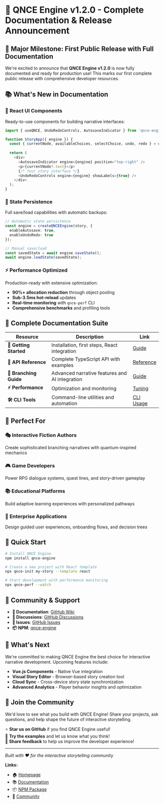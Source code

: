 # 🎉 QNCE Engine v1.2.0 - Complete Documentation & Release Announcement

## 🚀 Major Milestone: First Public Release with Full Documentation

We're excited to announce that **QNCE Engine v1.2.0** is now fully documented and ready for production use! This marks our first complete public release with comprehensive developer resources.

## 📚 What's New in Documentation

### 🎨 **React UI Components**
Ready-to-use components for building narrative interfaces:
```typescript
import { useQNCE, UndoRedoControls, AutosaveIndicator } from 'qnce-engine';

function StoryApp({ engine }) {
  const { currentNode, availableChoices, selectChoice, undo, redo } = useQNCE(engine);
  
  return (
    <div>
      <AutosaveIndicator engine={engine} position="top-right" />
      <p>{currentNode?.text}</p>
      {/* Your story interface */}
      <UndoRedoControls engine={engine} showLabels={true} />
    </div>
  );
}
```

### 💾 **State Persistence**
Full save/load capabilities with automatic backups:
```typescript
// Automatic state persistence
const engine = createQNCEEngine(story, {
  enableAutosave: true,
  enableUndoRedo: true
});

// Manual save/load
const savedState = await engine.saveState();
await engine.loadState(savedState);
```

### ⚡ **Performance Optimized**
Production-ready with extensive optimization:
- **90%+ allocation reduction** through object pooling
- **Sub-3.5ms hot-reload** updates  
- **Real-time monitoring** with `qnce-perf` CLI
- **Comprehensive benchmarks** and profiling tools

## 📖 Complete Documentation Suite

| Resource | Description | Link |
|----------|-------------|------|
| **🚀 Getting Started** | Installation, first steps, React integration | [Guide](https://github.com/ByteSower/qnce-engine/wiki/Getting-Started) |
| **📖 API Reference** | Complete TypeScript API with examples | [Reference](https://github.com/ByteSower/qnce-engine/wiki/API-Reference) |
| **🌿 Branching Guide** | Advanced narrative features and AI integration | [Guide](https://github.com/ByteSower/qnce-engine/wiki/Branching-Guide) |
| **⚡ Performance** | Optimization and monitoring | [Tuning](https://github.com/ByteSower/qnce-engine/wiki/Performance-Tuning) |
| **🛠️ CLI Tools** | Command-line utilities and automation | [CLI Usage](https://github.com/ByteSower/qnce-engine/wiki/CLI-Usage) |

## 🎯 Perfect For

### 🎭 **Interactive Fiction Authors**
Create sophisticated branching narratives with quantum-inspired mechanics

### 🎮 **Game Developers** 
Power RPG dialogue systems, quest lines, and story-driven gameplay

### 📚 **Educational Platforms**
Build adaptive learning experiences with personalized pathways

### 🏢 **Enterprise Applications**
Design guided user experiences, onboarding flows, and decision trees

## 🚀 Quick Start

```bash
# Install QNCE Engine
npm install qnce-engine

# Create a new project with React template
npx qnce-init my-story --template react

# Start development with performance monitoring
npx qnce-perf --watch
```

## 🌟 Community & Support

- **📖 Documentation**: [GitHub Wiki](https://github.com/ByteSower/qnce-engine/wiki)
- **💬 Discussions**: [GitHub Discussions](https://github.com/ByteSower/qnce-engine/discussions)
- **🐛 Issues**: [GitHub Issues](https://github.com/ByteSower/qnce-engine/issues)
- **📦 NPM**: [qnce-engine](https://www.npmjs.com/package/qnce-engine)

## 🎊 What's Next

We're committed to making QNCE Engine the best choice for interactive narrative development. Upcoming features include:

- **Vue.js Components** - Native Vue integration
- **Visual Story Editor** - Browser-based story creation tool  
- **Cloud Sync** - Cross-device story state synchronization
- **Advanced Analytics** - Player behavior insights and optimization

## 🤝 Join the Community

We'd love to see what you build with QNCE Engine! Share your projects, ask questions, and help shape the future of interactive storytelling.

⭐ **Star us on GitHub** if you find QNCE Engine useful!  
🚀 **Try the examples** and let us know what you think!  
📝 **Share feedback** to help us improve the developer experience!

---

*Built with ❤️ for the interactive storytelling community*

**Links:**
- 🏠 [Homepage](https://github.com/ByteSower/qnce-engine)
- 📚 [Documentation](https://github.com/ByteSower/qnce-engine/wiki)
- 📦 [NPM Package](https://www.npmjs.com/package/qnce-engine)
- 💬 [Community](https://github.com/ByteSower/qnce-engine/discussions)
